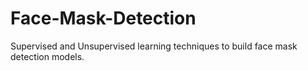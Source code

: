 # Face-Mask-Detection
Supervised and Unsupervised learning techniques to build face mask detection models.
